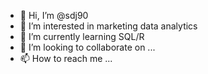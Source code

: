 - 👋 Hi, I’m @sdj90
- 👀 I’m interested in marketing data analytics
- 🌱 I’m currently learning SQL/R
- 💞️ I’m looking to collaborate on ...
- 📫 How to reach me ...

<!---
sdj90/sdj90 is a ✨ special ✨ repository because its `README.md` (this file) appears on your GitHub profile.
You can click the Preview link to take a look at your changes.
--->
